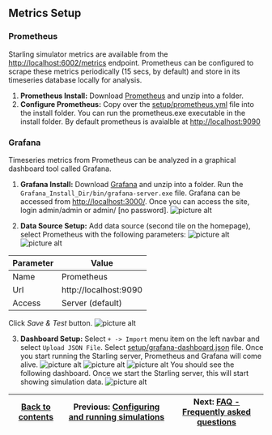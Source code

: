 ## Metrics Setup ##

### Prometheus ###
Starling simulator metrics are available from the [http://localhost:6002/metrics](http://localhost:6002/metrics) endpoint.
Prometheus can be configured to scrape these metrics periodically (15 secs, by default) and store in its timeseries
database locally for analysis.

1. __Prometheus Install:__ Download [Prometheus](https://prometheus.io/download/) and unzip into a folder.
2. __Configure Prometheus:__ Copy over the [setup/prometheus.yml](../setup/prometheus.yml) file into the install folder.
   You can run the prometheus.exe executable in the install folder. By default prometheus is avaialble
   at [http://localhost:9090](http://localhost:9090)

### Grafana ###
Timeseries metrics from Prometheus can be analyzed in a graphical dashboard tool called Grafana.

1. __Grafana Install:__ Download [Grafana](https://grafana.com/grafana/download) and unzip into a folder.
   Run the `Grafana_Install_Dir/bin/grafana-server.exe` file. Grafana can be accessed from
   [http://localhost:3000/](http://localhost:3000/). Once you can access the site, login admin/admin or admin/ [no password].
   ![picture alt](assets/grafana-setup1.png "Grafana Setup")

2. __Data Source Setup:__ Add data source (second tile on the homepage), select Prometheus with the following parameters:
   ![picture alt](assets/grafana-setup2.png "Grafana Setup")
   ![picture alt](assets/grafana-setup3.png "Grafana Setup")

Parameter  | Value
-----------|-------------
Name       | Prometheus
Url        | http://localhost:9090
Access     | Server (default)

Click _Save & Test_ button.
![picture alt](assets/grafana-setup4.png "Grafana Setup")

3. __Dashboard Setup:__ Select  `+ -> Import` menu item on the left navbar and select `Upload JSON File`.
   Select [setup/grafana-dashboard.json](../setup/grafana-dashboard.json) file. Once you start running the Starling server,
   Prometheus and Grafana will come alive.
   ![picture alt](assets/grafana-setup5.png "Grafana Setup")
   ![picture alt](assets/grafana-setup6.png "Grafana Setup")
   ![picture alt](assets/grafana-setup7.png "Grafana Setup")
   You should see the following dashboard. Once we start the Starling server, this will start showing simulation data.
   ![picture alt](assets/grafana-setup8.png "Grafana Setup")


[Back to contents](../README.md)| Previous: [Configuring and running simulations](configure.md) | Next: [FAQ - Frequently asked questions](faq.md)
---------------------------------|-------------------------------------------------------|------------------------------------
